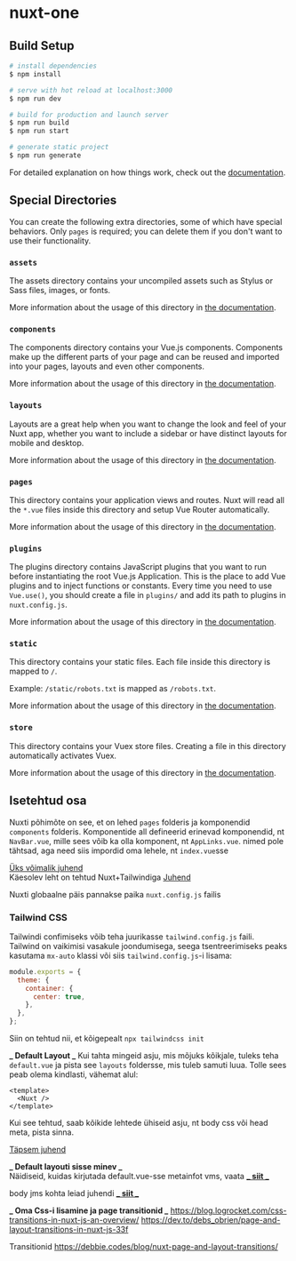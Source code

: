 # nuxt-one

## Build Setup

```bash
# install dependencies
$ npm install

# serve with hot reload at localhost:3000
$ npm run dev

# build for production and launch server
$ npm run build
$ npm run start

# generate static project
$ npm run generate
```

For detailed explanation on how things work, check out the [documentation](https://nuxtjs.org).

## Special Directories

You can create the following extra directories, some of which have special behaviors. Only `pages` is required; you can delete them if you don't want to use their functionality.

### `assets`

The assets directory contains your uncompiled assets such as Stylus or Sass files, images, or fonts.

More information about the usage of this directory in [the documentation](https://nuxtjs.org/docs/2.x/directory-structure/assets).

### `components`

The components directory contains your Vue.js components. Components make up the different parts of your page and can be reused and imported into your pages, layouts and even other components.

More information about the usage of this directory in [the documentation](https://nuxtjs.org/docs/2.x/directory-structure/components).

### `layouts`

Layouts are a great help when you want to change the look and feel of your Nuxt app, whether you want to include a sidebar or have distinct layouts for mobile and desktop.

More information about the usage of this directory in [the documentation](https://nuxtjs.org/docs/2.x/directory-structure/layouts).

### `pages`

This directory contains your application views and routes. Nuxt will read all the `*.vue` files inside this directory and setup Vue Router automatically.

More information about the usage of this directory in [the documentation](https://nuxtjs.org/docs/2.x/get-started/routing).

### `plugins`

The plugins directory contains JavaScript plugins that you want to run before instantiating the root Vue.js Application. This is the place to add Vue plugins and to inject functions or constants. Every time you need to use `Vue.use()`, you should create a file in `plugins/` and add its path to plugins in `nuxt.config.js`.

More information about the usage of this directory in [the documentation](https://nuxtjs.org/docs/2.x/directory-structure/plugins).

### `static`

This directory contains your static files. Each file inside this directory is mapped to `/`.

Example: `/static/robots.txt` is mapped as `/robots.txt`.

More information about the usage of this directory in [the documentation](https://nuxtjs.org/docs/2.x/directory-structure/static).

### `store`

This directory contains your Vuex store files. Creating a file in this directory automatically activates Vuex.

More information about the usage of this directory in [the documentation](https://nuxtjs.org/docs/2.x/directory-structure/store).

## Isetehtud osa

Nuxti põhimõte on see, et on lehed `pages` folderis ja komponendid `components` folderis. Komponentide all defineerid erinevad komponendid, nt `NavBar.vue`, mille sees võib ka olla komponent, nt `AppLinks.vue`. nimed pole tähtsad, aga need siis impordid oma lehele, nt `index.vue`sse

[Üks võimalik juhend](https://www.codementor.io/@cejowisz/navigation-drawer-tutorial-with-nuxt-rrax23tmw)  
Käesolev leht on tehtud Nuxt+Tailwindiga [Juhend](https://tailwindcss.nuxtjs.org/)

Nuxti globaalne päis pannakse paika `nuxt.config.js` failis

### Tailwind CSS

Tailwindi confimiseks võib teha juurikasse `tailwind.config.js` faili.  
Tailwind on vaikimisi vasakule joondumisega, seega tsentreerimiseks peaks kasutama `mx-auto` klassi või siis `tailwind.config.js`-i lisama:

```javascript
module.exports = {
  theme: {
    container: {
      center: true,
    },
  },
};
```

Siin on tehtud nii, et kõigepealt `npx tailwindcss init`

**_ Default Layout _**
Kui tahta mingeid asju, mis mõjuks kõikjale, tuleks teha `default.vue` ja pista see `layouts` foldersse, mis tuleb samuti luua. Tolle sees peab olema kindlasti, vähemat alul:

```nuxt
<template>
  <Nuxt />
</template>
```

Kui see tehtud, saab kõikide lehtede ühiseid asju, nt body css või head meta, pista sinna.

[Täpsem juhend](https://nuxtjs.org/docs/concepts/views/#html-head)

**_ Default layouti sisse minev _**  
Näidiseid, kuidas kirjutada default.vue-sse metainfot vms, vaata [**_ siit _**](https://nuxtjs.org/docs/features/meta-tags-seo/)

body jms kohta leiad juhendi [**_ siit _**](https://vue-meta.nuxtjs.org/api/#bodyattrs)

**_ Oma Css-i lisamine ja page transitionid _**
https://blog.logrocket.com/css-transitions-in-nuxt-js-an-overview/
https://dev.to/debs_obrien/page-and-layout-transitions-in-nuxt-js-33f

Transitionid
https://debbie.codes/blog/nuxt-page-and-layout-transitions/
